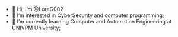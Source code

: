 - 👋 Hi, I’m @LoreG002
- 👀 I’m interested in CyberSecurity and computer programming;
- 🌱 I’m currently learning Computer and Automation Engineering at UNIVPM University;




<!---
LoreG002/LoreG002 is a ✨ special ✨ repository because its `README.md` (this file) appears on your GitHub profile.
You can click the Preview link to take a look at your changes.
--->
